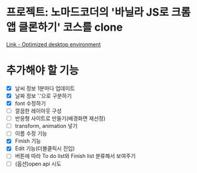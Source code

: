 # 프로젝트: 노마드코더의 '바닐라 JS로 크롬앱 클론하기' 코스를 clone

[Link - Optimized desktop environment](https://westone034626.github.io/momentum-clone/)

# 추가해야 할 기능

- [x] 날씨 정보 1분마다 업데이트
- [x] 날짜 정보 '.'으로 구분하기
- [x] font 수정하기
- [ ] 깔끔한 레이아웃 구성
- [ ] 반응형 사이트로 만들기(배경화면 재선정)
- [ ] transform, animation 넣기
- [ ] 이름 수정 기능
- [x] Finish 기능
- [x] Edit 기능(더블클릭시 진입)
- [ ] 버튼에 따라 To do list와 Finish list 분류해서 보여주기
- [ ] (옵션)open api 시도
